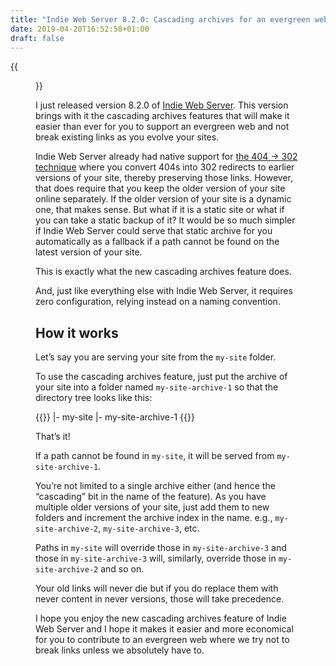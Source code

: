 ```yaml
---
title: "Indie Web Server 8.2.0: Cascading archives for an evergreen web"
date: 2019-04-20T16:52:58+01:00
draft: false
---
```


{{<figure src="evergreen-web.jpeg" alt="Terminal screenshot showing Indie Web Server serving an archive using the new cascading archives feature." caption="Cascading archives for an evergreen web.">}}

I just released version 8.2.0 of [Indie Web Server](https://ind.ie/web-server). This version brings with it the cascading archives features that will make it easier than ever for you to support an evergreen web and not break existing links as you evolve your sites.

Indie Web Server already had native support for [the 404 → 302 technique](https://4042302.org) where you convert 404s into 302 redirects to earlier versions of your site, thereby preserving those links. However, that does require that you keep the older version of your site online separately. If the older version of your site is a dynamic one, that makes sense. But what if it is a static site or what if you can take a static backup of it? It would be so much simpler if Indie Web Server could serve that static archive for you automatically as a fallback if a path cannot be found on the latest version of your site.

This is exactly what the new cascading archives feature does.

And, just like everything else with Indie Web Server, it requires zero configuration, relying instead on a naming convention.

## How it works

Let’s say you are serving your site from the `my-site` folder.

To use the cascading archives feature, just put the archive of your site into a folder named `my-site-archive-1` so that the directory tree looks like this:

{{<highlight shell>}}
|- my-site
|- my-site-archive-1
{{</highlight>}}

That’s it!

If a path cannot be found in `my-site`, it will be served from `my-site-archive-1`.

You’re not limited to a single archive either (and hence the “cascading” bit in the name of the feature). As you have multiple older versions of your site, just add them to new folders and increment the archive index in the name. e.g., `my-site-archive-2`, `my-site-archive-3`, etc.

Paths in `my-site` will override those in `my-site-archive-3` and those in `my-site-archive-3` will, similarly, override those in `my-site-archive-2` and so on.

Your old links will never die but if you do replace them with never content in never versions, those will take precedence.

I hope you enjoy the new cascading archives feature of Indie Web Server and I hope it makes it easier and more economical for you to contribute to an evergreen web where we try not to break links unless we absolutely have to.